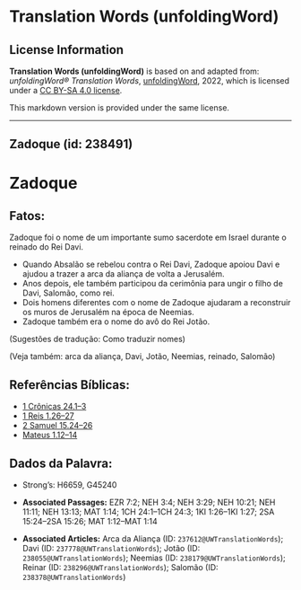 # Translation Words (unfoldingWord)

## License Information

**Translation Words (unfoldingWord)** is based on and adapted from: _unfoldingWord® Translation Words_, [unfoldingWord](https://unfoldingword.org/utw), 2022, which is licensed under a [CC BY-SA 4.0 license](https://creativecommons.org/licenses/by-sa/4.0/legalcode.en).

This markdown version is provided under the same license.



--------------------------------

## Zadoque (id: 238491)

Zadoque
=======

Fatos:
------

Zadoque foi o nome de um importante sumo sacerdote em Israel durante o reinado do Rei Davi.

* Quando Absalão se rebelou contra o Rei Davi, Zadoque apoiou Davi e ajudou a trazer a arca da aliança de volta a Jerusalém.
* Anos depois, ele também participou da cerimônia para ungir o filho de Davi, Salomão, como rei.
* Dois homens diferentes com o nome de Zadoque ajudaram a reconstruir os muros de Jerusalém na época de Neemias.
* Zadoque também era o nome do avô do Rei Jotão.

(Sugestões de tradução: Como traduzir nomes)

(Veja também: arca da aliança, Davi, Jotão, Neemias, reinado, Salomão)

Referências Bíblicas:
---------------------

* [1 Crônicas 24\.1–3](https://ref.ly/1Chr24:1-1Chr24:3)
* [1 Reis 1\.26–27](https://ref.ly/1Kgs1:26-1Kgs1:27)
* [2 Samuel 15\.24–26](https://ref.ly/2Sam15:24-2Sam15:26)
* [Mateus 1\.12–14](https://ref.ly/Matt1:12-Matt1:14)

Dados da Palavra:
-----------------

* Strong’s: H6659, G45240

* **Associated Passages:** EZR 7:2; NEH 3:4; NEH 3:29; NEH 10:21; NEH 11:11; NEH 13:13; MAT 1:14; 1CH 24:1–1CH 24:3; 1KI 1:26–1KI 1:27; 2SA 15:24–2SA 15:26; MAT 1:12–MAT 1:14
* **Associated Articles:** Arca da Aliança (ID: `237612@UWTranslationWords`); Davi (ID: `237778@UWTranslationWords`); Jotão (ID: `238055@UWTranslationWords`); Neemias (ID: `238179@UWTranslationWords`); Reinar (ID: `238296@UWTranslationWords`); Salomão (ID: `238378@UWTranslationWords`)

